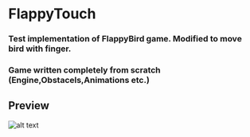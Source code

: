 # FlappyTouch
### Test implementation of FlappyBird game. Modified to move bird with finger.<br>
### Game written сompletely  from scratch (Engine,Obstacels,Animations etc.)
## Preview
![alt text](https://raw.githubusercontent.com/ddci/FlappyTouch/master/img/overview.jpg "Preview")
